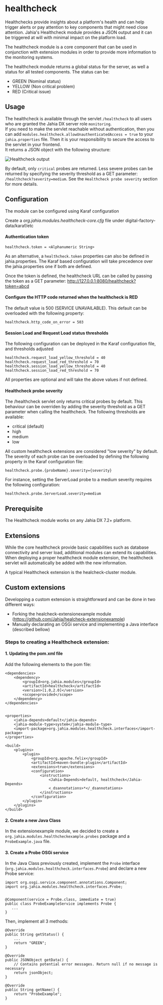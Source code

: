 # healthcheck

Healthchecks provide insights about a platform's health and can help trigger alerts or pay attention to key components that might need close attention. Jahia's Healthcheck module provides a JSON output and it can be triggered at will with minimal impact on the platform load.

The healthcheck module is a core component that can be used in conjunction with extension modules in order to provide more information to the monitoring systems.

The healthcheck module returns a global status for the server, as well a status for all tested components. The status can be:
 * GREEN (Nominal status)
 * YELLOW (Non critical problem)
 * RED (Critical issue)

## Usage

The healthcheck is available through the servlet `/healthcheck` to all users who are granted the Jahia DX server role `monitoring`.  
If you need to make the servlet reachable without authentication, then you can add `modules.healthcheck.allowUnauthenticatedAccess = true` 
to your `jahia.properties` file. Then it is your responsibility to secure the access to the servlet in your frontend.   
It returns a JSON object with the following structure:

![Healthcheck output](./images/output.png)

By default, only `critical` probes are returned. Less severe probes can be returned by specifying the severity threshold as a GET parameter: `/healthcheck?severity=medium`. See the `Healthcheck probe severity` section for more details.

## Configuration

The module can be configured using Karaf configuration

Create a *org.jahia.modules.healthcheck-core.cfg* file under digital-factory-data/karaf/etc

#### Authentication token

```
healthcheck.token = <Alphanumeric String>
```

As an alternative, a `healthcheck.token` properties can also be defined in jahia.properties. The Karaf based configuration will take precedence over the jahia.properties one if both are defined.

Once the token is defined, the healthcheck URL can be called by passing the token as a GET parameter:
http://127.0.0.1:8080/healthcheck?token=abcd

#### Configure the HTTP code returned when the healthcheck is RED

The default value is 500 (SERVICE UNAVAILABLE). This default can be overloaded with the following property:

```
healthcheck.http_code_on_error = 503
```

#### Session Load and Request Load status thresholds

The following configuration can be deployed in the Karaf configuration file, and thresholds adjusted

```
healthcheck.request_load_yellow_threshold = 40
healthcheck.request_load_red_threshold = 70
healthcheck.session_load_yellow_threshold = 40
healthcheck.session_load_red_threshold = 70
```

All properties are optional and will take the above values if not defined.

#### Healthcheck probe severity

The /healthcheck servlet only returns critical probes by default. This behaviour can be overriden by adding the severity threshold as a GET parameter when calling the healthcheck.
The following thresholds are available:
 - critical (default)
 - high
 - medium
 - low
 
All custom healthcheck extensions are considered "low severity" by default. The severity of each probe can be overloaded by defining the following property in the Karaf configuration file:

```
healthcheck.probe.{probeName}.severity={severity}
```

For instance, setting the ServerLoad probe to a medium severity requires the following configuration:

```
healthcheck.probe.ServerLoad.severity=medium
```

## Prerequisite

The Healthcheck module works on any Jahia DX 7.2+ platform.

## Extensions

While the core healthcheck provide basic capabilities such as database connectivity and server load, additional modules can extend its capabilities. When deploying a proper healthcheck module extension, the healthcheck servlet will automatically be added with the new information. 

A typical Healthcheck extension is the healcheck-cluster module.

## Custom extensions

Developping a custom extension is straightforward and can be done in two different ways:
 - Forking the healcheck-extensionexample module (https://github.com/Jahia/healcheck-extensionexample)
 - Manually declarating an OSGi service and implementing a Java interface (described bellow)
 
### Steps to creating a Healthcheck extension:
#### 1. Updating the pom.xml file
 
Add the following elements to the pom file:
 
    <dependencies>
        <dependency>
            <groupId>org.jahia.modules</groupId>
            <artifactId>healthcheck</artifactId>
            <version>[1.0,2.0]</version>
            <scope>provided</scope>
        </dependency>
    </dependencies>


    <properties>
        <jahia-depends>default</jahia-depends>
        <jahia-module-type>system</jahia-module-type>
        <import-package>org.jahia.modules.healthcheck.interfaces</import-package>
    </properties>

    <build>
        <plugins>
            <plugin>
                <groupId>org.apache.felix</groupId>
                <artifactId>maven-bundle-plugin</artifactId>
                <extensions>true</extensions>
                <configuration>
                    <instructions>
                        <Jahia-Depends>default, healthcheck</Jahia-Depends>
                        <_dsannotations>*</_dsannotations>
                    </instructions>
                </configuration>
            </plugin>
        </plugins>
    </build>
    
 #### 2. Create a new Java Class
 
 In the extensionexample module, we decided to create a `org.jahia.modules.healthcheckexample.probes` package and a `ProbeExample.java` file.
 
 #### 3. Create a Probe OSGi service
 
In the Java Class previously created, implement the `Probe` interface (`org.jahia.modules.healthcheck.interfaces.Probe`) and declare a new Probe service:  

```
import org.osgi.service.component.annotations.Component;
import org.jahia.modules.healthcheck.interfaces.Probe;


@Component(service = Probe.class, immediate = true)
public class ProbeExampleService implements Probe {
   ...
}
```

Then, implement all 3 methods:

```
@Override
public String getStatus() {
    ...
    return "GREEN";
}

@Override
public JSONObject getData() {
    // Contains potential error messages. Return null if no message is necessary
    return jsonObject;
}

@Override
public String getName() {
    return "ProbeExample";
}
```
